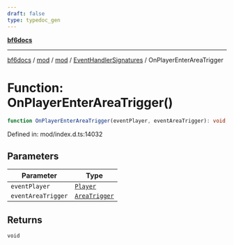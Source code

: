 ```yaml
---
draft: false
type: typedoc_gen
---
```


[**bf6docs**](../../../../_index.md)

***

[bf6docs](../../../../_index.md) / [mod](../../../_index.md) / [mod](../../_index.md) / [EventHandlerSignatures](../_index.md) / OnPlayerEnterAreaTrigger

# Function: OnPlayerEnterAreaTrigger()

```ts
function OnPlayerEnterAreaTrigger(eventPlayer, eventAreaTrigger): void;
```

Defined in: mod/index.d.ts:14032

## Parameters

| Parameter | Type |
| ------ | ------ |
| `eventPlayer` | [`Player`](../../Player/_index.md) |
| `eventAreaTrigger` | [`AreaTrigger`](../../AreaTrigger/_index.md) |

## Returns

`void`
